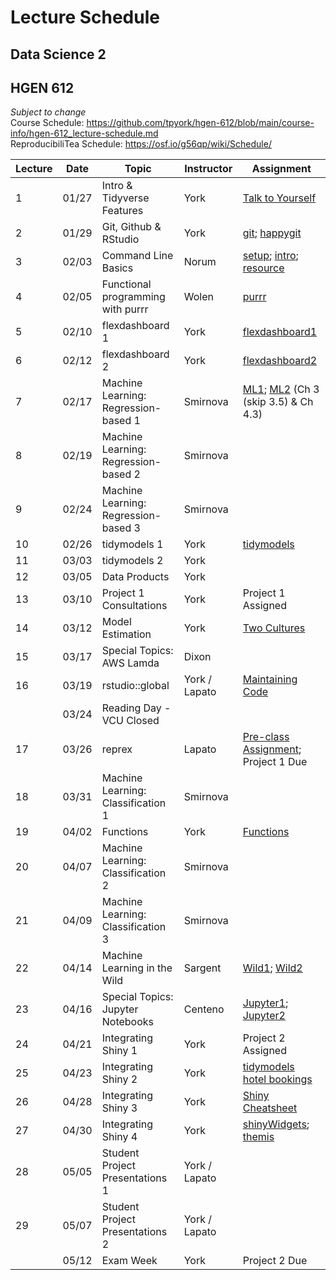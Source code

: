 # Lecture Schedule
## Data Science 2
## HGEN 612
*Subject to change*  
Course Schedule:  https://github.com/tpyork/hgen-612/blob/main/course-info/hgen-612_lecture-schedule.md  
ReproducibiliTea Schedule:  https://osf.io/g56qp/wiki/Schedule/  


| Lecture | Date      | Topic                                      | Instructor       | Assignment                 |  
|---------| --------- | ------------------------------------------ | ---------------- | -------------------------- |  
| 1       | 01/27     | Intro & Tidyverse Features                 | York             | [Talk to Yourself][7]      |  
| 2       | 01/29     | Git, Github & RStudio                      | York             | [git][1]; [happygit][2]    |  
| 3       | 02/03     | Command Line Basics                        | Norum            | [setup][8]; [intro][9]; [resource][10]                          |  
| 4       | 02/05     | Functional programming with purrr          | Wolen            | [purrr][11]                |  
| 5       | 02/10     | flexdashboard 1                            | York             | [flexdashboard1][12]       |  
| 6       | 02/12     | flexdashboard 2                            | York             | [flexdashboard2][13]       |  
| 7       | 02/17     | Machine Learning: Regression-based 1       | Smirnova         | [ML1][3]; [ML2][4] (Ch 3 (skip 3.5) & Ch 4.3) |  
| 8       | 02/19     | Machine Learning: Regression-based 2       | Smirnova         |                            |  
| 9       | 02/24     | Machine Learning: Regression-based 3       | Smirnova         |                            |  
| 10      | 02/26     | tidymodels 1                               | York             | [tidymodels][15]           |  
| 11      | 03/03     | tidymodels 2                               | York             |                            |  
| 12      | 03/05     | Data Products                              | York             |                            |  
| 13      | 03/10     | Project 1 Consultations                    | York             | Project 1 Assigned         |  
| 14      | 03/12     | Model Estimation                           | York             | [Two Cultures][14]         |  
| 15      | 03/17     | Special Topics: AWS Lamda                  | Dixon            |                            |  
| 16      | 03/19     | rstudio::global                            | York / Lapato    | [Maintaining Code][16]     |  
|         | 03/24     | Reading Day - VCU Closed                   |                  |                            |  
| 17      | 03/26     | reprex                                     | Lapato           | [Pre-class Assignment][17]; Project 1 Due |  
| 18      | 03/31     | Machine Learning: Classification 1         | Smirnova         |                            |  
| 19      | 04/02     | Functions                                  | York             | [Functions][20]            |  
| 20      | 04/07     | Machine Learning: Classification 2         | Smirnova         |                            |  
| 21      | 04/09     | Machine Learning: Classification 3         | Smirnova         |                            |  
| 22      | 04/14     | Machine Learning in the Wild               | Sargent          | [Wild1][5]; [Wild2][6]     |
| 23      | 04/16     | Special Topics: Jupyter Notebooks          | Centeno          | [Jupyter1][18]; [Jupyter2][19] |  
| 24      | 04/21     | Integrating Shiny 1                        | York             | Project 2 Assigned         |  
| 25      | 04/23     | Integrating Shiny 2                        | York             | [tidymodels hotel bookings][21] |  
| 26      | 04/28     | Integrating Shiny 3                        | York             | [Shiny Cheatsheet][22]     |  
| 27      | 04/30     | Integrating Shiny 4                        | York             | [shinyWidgets][23]; [themis][24] |  
| 28      | 05/05     | Student Project Presentations 1            | York / Lapato    |                            |  
| 29      | 05/07     | Student Project Presentations 2            | York / Lapato    |                            |  
|         | 05/12     | Exam Week                                  | York             | Project 2 Due              |           


[1]: https://osf.io/4a26g "Democratic Science"
[2]: https://happygitwithr.com "happygitwithR"
[3]: https://osf.io/d7we8/ "Pine Beetle Data"
[4]: https://osf.io/nstcw/ "Introduction to Statistical Learning"
[5]: https://osf.io/rmtsx/ "Machine Learning and Science"
[6]: https://osf.io/gpt3h/ "Machine Learning and Aging Research"
[7]: https://rstudio.com/resources/rstudioconf-2020/don-t-repeat-yourself-talk-to-yourself-repeated-reporting-in-the-r-universe/ "DRY"
[8]: https://osf.io/wvfm2 "setup check"
[9]: https://computers.tutsplus.com/tutorials/navigating-the-terminal-a-gentle-introduction--mac-3855 "Navigating the Terminal"
[10]: https://happygitwithr.com/shell.html "The Shell"
[11]: https://jennybc.github.io/purrr-tutorial/ "Jenny Bryan's purrr examples"
[12]: https://blog.rstudio.com/2016/05/17/flexdashboard-easy-interactive-dashboards-for-r/ "Introducing flexdashboard"
[13]: https://rmarkdown.rstudio.com/flexdashboard/ "flexdashboard: Easy interactive dashboards for R"
[14]: https://osf.io/r3pyb/ "Statistical Modeling: The Two Cultures"
[15]: https://www.tidymodels.org/
[16]: https://rstudio.com/resources/rstudioglobal-2021/maintaining-the-house-the-tidyverse-built/ "rstudio::conf 2021"
[17]: https://forms.gle/tBtzGuRCu2hx722S6 "pre-class assignment"
[18]: https://osf.io/ehgmf/ "jupyter, 10 simple rules"
[19]: https://osf.io/4e27y/ "jupyter, extra"
[20]: https://r4ds.had.co.nz/functions.html "functions"
[21]: https://www.tidymodels.org/start/case-study/ "tidymodels hotel bookings"
[22]: https://shiny.rstudio.com/images/shiny-cheatsheet.pdf "Shiny Cheatsheet"
[23]: http://shinyapps.dreamrs.fr/shinyWidgets/ "shinyWidgets"
[24]: https://themis.tidymodels.org/index.html "themis recipe steps for unbalanced designs"
